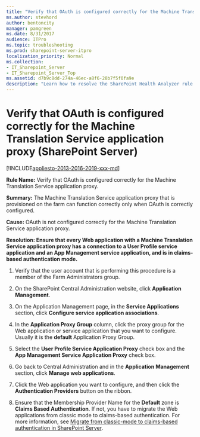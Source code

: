 ```yaml
---
title: "Verify that OAuth is configured correctly for the Machine Translation Service application proxy (SharePoint Server)"
ms.author: stevhord
author: bentoncity
manager: pamgreen
ms.date: 8/31/2017
audience: ITPro
ms.topic: troubleshooting
ms.prod: sharepoint-server-itpro
localization_priority: Normal
ms.collection:
- IT_Sharepoint_Server
- IT_Sharepoint_Server_Top
ms.assetid: d7b9c8dd-274a-46ec-a8f6-28b7f5f0fa9e
description: "Learn how to resolve the SharePoint Health Analyzer rule: Verify that OAuth is configured correctly for the Machine Translation Service application proxy, for SharePoint Server."
---
```


# Verify that OAuth is configured correctly for the Machine Translation Service application proxy (SharePoint Server)

[!INCLUDE[appliesto-2013-2016-2019-xxx-md](../includes/appliesto-2013-2016-2019-xxx-md.md)] 
  
 **Rule Name:** Verify that OAuth is configured correctly for the Machine Translation Service application proxy. 
  
 **Summary:** The Machine Translation Service application proxy that is provisioned on the farm can function correctly only when OAuth is correctly configured. 
  
 **Cause:** OAuth is not configured correctly for the Machine Translation Service application proxy. 
  
 **Resolution: Ensure that every Web application with a Machine Translation Service application proxy has a connection to a User Profile service application and an App Management service application, and is in claims-based authentication mode.**
  
1. Verify that the user account that is performing this procedure is a member of the Farm Administrators group.
    
2. On the SharePoint Central Administration website, click **Application Management**.
    
3. On the Application Management page, in the **Service Applications** section, click **Configure service application associations**.
    
4. In the **Application Proxy Group** column, click the proxy group for the Web application or service application that you want to configure. Usually it is the **default** Application Proxy Group. 
    
5. Select the **User Profile Service Application Proxy** check box and the **App Management Service Application Proxy** check box. 
    
6. Go back to Central Administration and in the **Application Management** section, click **Manage web applications**.
    
7. Click the Web application you want to configure, and then click the **Authentication Providers** button on the ribbon. 
    
8. Ensure that the Membership Provider Name for the **Default** zone is **Claims Based Authentication**. If not, you have to migrate the Web applications from classic mode to claims-based authentication. For more information, see [Migrate from classic-mode to claims-based authentication in SharePoint Server](/previous-versions/office/sharepoint-server-2010/gg251985(v=office.14)).
    

